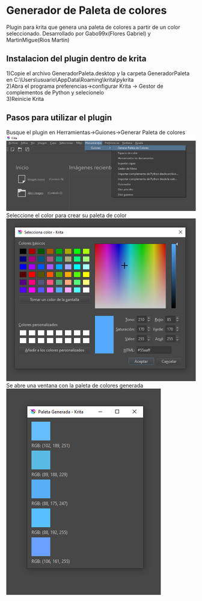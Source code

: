 # Generador de Paleta de colores
Plugin para krita que genera una paleta de colores a partir de un color seleccionado. Desarrollado por Gabo99x(Flores Gabriel) y MartinMigue(Rios Martin)
## Instalacion del plugin dentro de krita
1)Copie el archivo GeneradorPaleta.desktop y la carpeta GeneradorPaleta en C:\Users\usuario\AppData\Roaming\krita\pykrita <br>
2)Abra el programa preferencias->configurar Krita -> Gestor de complementos de Python y selecionelo <br>
3)Reinicie Krita
## Pasos para utilizar el plugin
Busque el plugin en Herramientas->Guiones->Generar Paleta de colores
![kritaimg1](kritaimg1.png)
<br>
Seleccione el color para crear su paleta de color
<br>
![kritaimg2](kritaimg2.png)
<br>
Se abre una ventana con la paleta de colores generada
<br>
![kritaimg3](kritaimg3.png)
